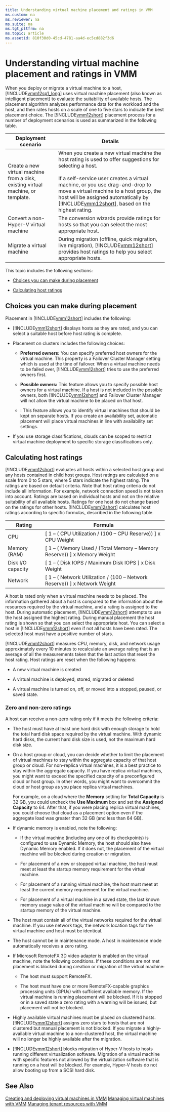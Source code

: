 ```yaml
---
title: Understanding virtual machine placement and ratings in VMM
ms.custom: na
ms.reviewer: na
ms.suite: na
ms.tgt_pltfrm: na
ms.topic: article
ms.assetid: 810f30d0-45cd-4781-aa4d-ec5cd882f3d6
---
```

# Understanding virtual machine placement and ratings in VMM
When you deploy or migrate a virtual machine to a host, [!INCLUDE[vmm12sp1_long](../../Token/vmm12sp1_long_md.md)] uses virtual machine placement \(also known as intelligent placement\) to evaluate the suitability of available hosts. The placement algorithm analyzes performance data for the workload and the host, and then rates hosts on a scale of one to five stars to indicate the best placement choice. The [!INCLUDE[vmm12short](../../Token/vmm12short_md.md)] placement process for a number of deployment scenarios is used as summarized in the following table.

|Deployment scenario|Details|
|-----------------------|-----------|
|Create a new virtual machine from a disk, existing virtual machine, or template.|When you create a new virtual machine the host rating is used to offer suggestions for selecting a host.<br /><br />If a self\-service user creates a virtual machine, or you use drag\-and\-drop to move a virtual machine to a host group, the host will be assigned automatically by [!INCLUDE[vmm12short](../../Token/vmm12short_md.md)], based on the highest rating.|
|Convert a non\-Hyper\-V virtual machine|The conversion wizards provide ratings for hosts so that you can select the most appropriate host.|
|Migrate a virtual machine|During migration \(offline, quick migration, live migration\), [!INCLUDE[vmm12short](../../Token/vmm12short_md.md)] provides host ratings to help you select appropriate hosts.|

This topic includes the following sections:

-   [Choices you can make during placement](#BKMK_Choice)

-   [Calculating host ratings](#BKMK_Rating)

## <a name="BKMK_Choice"></a>Choices you can make during placement
Placement in [!INCLUDE[vmm12short](../../Token/vmm12short_md.md)] includes the following:

-   [!INCLUDE[vmm12short](../../Token/vmm12short_md.md)] displays hosts as they are rated, and you can select a suitable host before host rating is complete.

-   Placement on clusters includes the following choices:

    -   **Preferred owners:** You can specify preferred host owners for the virtual machine. This property is a Failover Cluster Manager setting which is used at the time of failover. When a virtual machine needs to be failed over, [!INCLUDE[vmm12short](../../Token/vmm12short_md.md)] tries to use the preferred owners first.

    -   **Possible owners:** This feature allows you to specify possible host owners for a virtual machine.  If a host is not included in the possible owners, both [!INCLUDE[vmm12short](../../Token/vmm12short_md.md)] and Failover Cluster Manager will not allow the virtual machine to be placed on that host.

    -   : This feature allows you to identify virtual machines that should be kept on separate hosts. If you create an availability set, automatic placement will place virtual machines in line with availability set settings.

-   If you use storage classifications, clouds can be scoped to restrict virtual machine deployment to specific storage classifications only.

## <a name="BKMK_Rating"></a>Calculating host ratings
[!INCLUDE[vmm12short](../../Token/vmm12short_md.md)] evaluates all hosts within a selected host group and any hosts contained in child host groups. Host ratings are calculated on a scale from 0 to 5 stars, where 5 stars indicate the highest rating. The ratings are based on default criteria. Note that host rating criteria do not include all information. For example, network connection speed is not taken into account. Ratings are based on individual hosts and not on the relative suitability of all available hosts. Ratings for one host do not change based on the ratings for other hosts. [!INCLUDE[vmm12short](../../Token/vmm12short_md.md)] calculates host ratings according to specific formulas, described in the following table.

|Rating|Formula|
|----------|-----------|
|CPU|\[ 1 – \( CPU Utilization \/ \(100 – CPU Reserve\)\) \] x CPU Weight|
|Memory \(RAM\)|\[ 1 – \( Memory Used \/ \(Total Memory – Memory Reserve\)\) \] x Memory Weight|
|Disk I\/O capacity|\[ 1 – \( Disk IOPS \/ Maximum Disk IOPS \] x Disk Weight|
|Network|\[ 1 – \( Network Utilization \/ \(100 – Network Reserve\)\) \] x Network Weight|

A host is rated only when a virtual machine needs to be placed. The information gathered about a host is compared to the information about the resources required by the virtual machine, and a rating is assigned to the host. During automatic placement, [!INCLUDE[vmm12short](../../Token/vmm12short_md.md)] attempts to use the host assigned the highest rating. During manual placement the host rating is shown so that you can select the appropriate host. You can select a host in [!INCLUDE[vmm12short](../../Token/vmm12short_md.md)] even if not all hosts have been rated. The selected host must have a positive number of stars.

[!INCLUDE[vmm12short](../../Token/vmm12short_md.md)] measures CPU, memory, disk, and network usage approximately every 10 minutes to recalculate an average rating that is an average of all the measurements taken that the last action that reset the host rating. Host ratings are reset when the following happens:

-   A new virtual machine is created

-   A virtual machine is deployed, stored, migrated or deleted

-   A virtual machine is turned on, off, or moved into a stopped, paused, or saved state.

### Zero and non\-zero ratings
A host can receive a non\-zero rating only if it meets the following criteria:

-   The host must have at least one hard disk with enough storage to hold the total hard disk space required by the virtual machine. With dynamic hard disks, the current hard disk size is used, not the maximum hard disk size.

-   On a host group or cloud, you can decide whether to limit the placement of virtual machines to stay within the aggregate capacity of that host group or cloud. For non\-replica virtual machines, it is a best practice to stay within the aggregate capacity. If you have replica virtual machines, you might want to exceed the specified capacity of a preconfigured cloud or host group. In other words, you might want to overcommit the cloud or host group as you place replica virtual machines.

    For example, on a cloud where the **Memory** setting for **Total Capacity** is 32 GB, you could uncheck the **Use Maximum** box and set the **Assigned Capacity** to 64. After that, if you were placing replica virtual machines, you could choose that cloud as a placement option even if the aggregate load was greater than 32 GB \(and less than 64 GB\).

-   If dynamic memory is enabled, note the following:

    -   If the virtual machine \(including any one of its checkpoints\) is configured to use Dynamic Memory, the host should also have Dynamic Memory enabled. If it does not, the placement of the virtual machine will be blocked during creation or migration.

    -   For placement of a new or stopped virtual machine, the host must meet at least the startup memory requirement for the virtual machine.

    -   For placement of a running virtual machine, the host must meet at least the current memory requirement for the virtual machine.

    -   For placement of a virtual machine in a saved state, the last known memory usage value of the virtual machine will be compared to the startup memory of the virtual machine.

-   The host must contain all of the virtual networks required for the virtual machine. If you use network tags, the network location tags for the virtual machine and host must be identical.

-   The host cannot be in maintenance mode. A host in maintenance mode automatically receives a zero rating.

-   If Microsoft RemoteFX 3D video adapter is enabled on the virtual machine, note the following conditions. If these conditions are not met placement is blocked during creation or migration of the virtual machine:

    -   The host must support RemoteFX.

    -   The host must have one or more RemoteFX\-capable graphics processing units \(GPUs\) with sufficient available memory. If the virtual machine is running placement will be blocked. If it is stopped or in a saved state a zero rating with a warning will be issued, but placement will not be blocked.

-   Highly available virtual machines must be placed on clustered hosts. [!INCLUDE[vmm12short](../../Token/vmm12short_md.md)] assigns zero stars to hosts that are not clustered but manual placement is not blocked. If you migrate a highly\-available virtual machine to a non\-clustered host, the virtual machine will no longer be highly available after the migration.

-   [!INCLUDE[vmm12short](../../Token/vmm12short_md.md)] blocks migration of Hyper\-V hosts to hosts running different virtualization software. Migration of a virtual machine with specific features not allowed by the virtualization software that is running on a host will be blocked. For example, Hyper\-V hosts do not allow booting up from a SCSI hard disk.

## See Also
[Creating and deploying virtual machines in VMM](Creating-and-deploying-virtual-machines-in-VMM.md)
[Managing virtual machines with VMM](Managing-virtual-machines-with-VMM.md)
[Managing tenant resources with VMM](Managing-tenant-resources-with-VMM.md)


